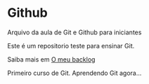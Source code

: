# Github

Arquivo da aula de Git e Github para iniciantes

Este é um repositorio teste para ensinar Git.

Saiba mais em  [O meu backlog](http://omeubacklog.pt)

Primeiro curso de Git. Aprendendo Git agora...
